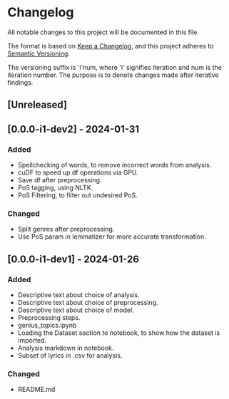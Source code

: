 # Changelog

All notable changes to this project will be documented in this file.

The format is based on [Keep a Changelog](https://keepachangelog.com/en/1.0.0/),
and this project adheres to [Semantic Versioning](https://semver.org/spec/v2.0.0.html).

The versioning suffix is 'i'num, where 'i' signifies iteration and num is the iteration number. The purpose is to denote changes made after iterative findings.

## [Unreleased]

## [0.0.0-i1-dev2] - 2024-01-31

### Added

- Spellchecking of words, to remove incorrect words from analysis.
- cuDF to speed up df operations via GPU.
- Save df after preprocessing.
- PoS tagging, using NLTK.
- PoS Filtering, to filter out undesired PoS.

### Changed

- Split genres after preprocessing.
- Use PoS param in lemmatizer for more accurate transformation.

## [0.0.0-i1-dev1] - 2024-01-26

### Added

- Descriptive text about choice of analysis.
- Descriptive text about choice of preprocessing.
- Descriptive text about choice of model.
- Preprocessing steps.
- genius_topics.ipynb
- Loading the Dataset section to notebook, to show how the dataset is imported.
- Analysis markdown in notebook.
- Subset of lyrics in .csv for analysis.

### Changed

- README.md
